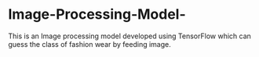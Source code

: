 # Image-Processing-Model-
This is an Image processing model developed using TensorFlow which can guess the class of fashion wear by feeding image. 
